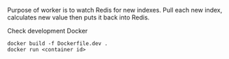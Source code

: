 Purpose of worker is to 
watch Redis for new indexes.
Pull each new index, calculates new value then puts it
back into Redis.

Check development Docker
```
docker build -f Dockerfile.dev .
docker run <container id>
```
